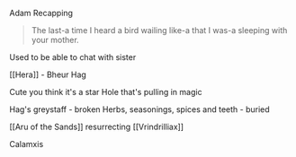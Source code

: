 Adam Recapping


> The last-a time I heard a bird wailing like-a that I was-a sleeping with your mother.

Used to be able to chat with sister

[[Hera]] - Bheur Hag

Cute you think it's a star
Hole that's pulling in magic

Hag's greystaff - broken
Herbs, seasonings, spices and teeth - buried

[[Aru of the Sands]] resurrecting [[Vrindrilliax]]

Calamxis

